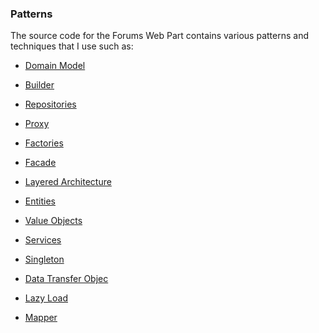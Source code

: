 ### Patterns

The source code for the Forums Web Part contains various patterns and techniques that I use such as:

* [Domain Model](http://www.martinfowler.com/eaaCatalog/domainModel.html)
* [Builder](http://www.dofactory.com/Patterns/PatternBuilder.aspx)
* [Repositories](http://patternshare.org/default.aspx/Home.DDD.Repositories)
* [Proxy](http://www.dofactory.com/Patterns/PatternProxy.aspx)
* [Factories](http://www.dofactory.com/Patterns/PatternFactory.aspx)
* [Facade](http://www.dofactory.com/Patterns/PatternFacade.aspx)
* [Layered Architecture](http://patternshare.org/default.aspx/Home.DDD.LayeredArchitecture)
* [Entities](http://patternshare.org/default.aspx/Home.DDD.Entities)
* [Value Objects](http://patternshare.org/default.aspx/Home.DDD.ValueObjects)
* [Services](http://patternshare.org/default.aspx/Home.DDD.Services)
* [Singleton](http://www.dofactory.com/Patterns/PatternSingleton.aspx)
* [Data Transfer Objec](http://msdn.microsoft.com/library/default.asp?url=/library/en-us/dnpatterns/html/DesDTO.asp)
* [Lazy Load](http://www.martinfowler.com/eaaCatalog/lazyLoad.html)
* [Mapper](http://www.martinfowler.com/eaaCatalog/mapper.html)